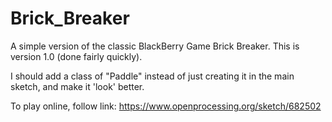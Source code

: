 # Brick_Breaker
A simple version of the classic BlackBerry Game Brick Breaker. 
This is version 1.0 (done fairly quickly). 

I should add a class of "Paddle" instead of just creating it in the main sketch, and make it 'look' better.


To play online, follow link: https://www.openprocessing.org/sketch/682502
